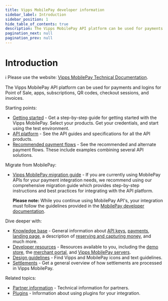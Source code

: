 ```yaml
---
title: Vipps MobilePay developer information
sidebar_label: Introduction
sidebar_position: 1
hide_table_of_contents: true
description: The Vipps MobilePay API platform can be used for payments and logins for Point of Sale, apps, subscriptions, QR codes, checkout sessions, and invoices.
pagination_next: null
pagination_prev: null
---
```


# Introduction

<!-- START_COMMENT -->
ℹ️ Please use the website:
[Vipps MobilePay Technical Documentation](https://developer.vippsmobilepay.com/docs/).
<!-- END_COMMENT -->

The Vipps MobilePay API platform can be used for payments and logins for Point of Sale, apps, subscriptions, QR codes, checkout sessions, and invoices.

Starting points:

* [Getting started](./getting-started.md) - Get a step-by-step guide for getting started with the Vipps MobilePay. Select your products. Get your credentials, and start using the test environment.
* [API platform](https://developer.vippsmobilepay.com/docs/APIs/) - See the API guides and specifications for all the API products.
* [Recommended payment flows](https://developer.vippsmobilepay.com/docs/solutions/) - See the recommended and alternate payment flows. These include examples combining several API solutions.

Migrate from MobilePay:

* [Vipps MobilePay migration guide](./mp-migration-guide/README.md) - If you are currently using MobilePay APIs for your
   payment integration needs, we recommend using our comprehensive migration guide which provides step-by-step instructions
   and best practices for integrating with the API platform.

  **Please note:** While you continue using MobilePay API's, your integration must follow the guidelines provided in the
  [MobilePay developer documentation](https://developer.mobilepay.dk/).

Dive deeper with:

* [Knowledge base](https://developer.vippsmobilepay.com/docs/knowledge-base) - General information about [API keys](./knowledge-base/api-keys.md), [payments](./knowledge-base/payments.md), [landing page](./knowledge-base/landing-page.md), a description of [reserving and capturing money](./knowledge-base/reserve-and-capture.md), and much more.
* [Developer resources](https://developer.vippsmobilepay.com/docs/developer-resources) - Resources available to you, including the [demo store](./developer-resources/demo-store.md), the [merchant portal](./developer-resources/portal.md), and [Vipps MobilePay servers](./developer-resources/servers.md).
* [Design guidelines](https://developer.vippsmobilepay.com/docs/design-guidelines/) - Find Vipps and MobilePay icons and text guidelines.
* [Settlements](./settlements/README.md) - Get a general overview of how settlements are processed in Vipps MobilePay.

Related topics:

* [Partner information](https://developer.vippsmobilepay.com/docs/partner) - Technical information for partners.
* [Plugins](https://developer.vippsmobilepay.com/docs/plugins) - Information about using plugins for your integration.
